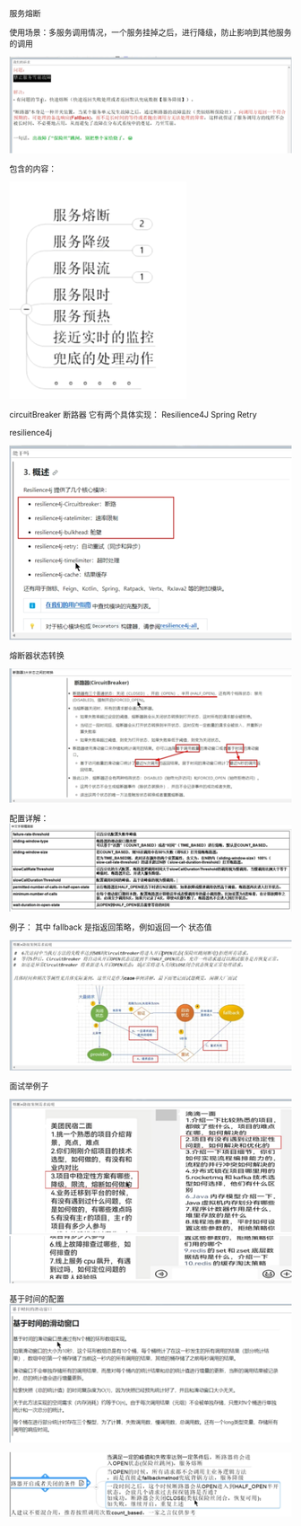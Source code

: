 服务熔断

使用场景：多服务调用情况，一个服务挂掉之后，进行降级，防止影响到其他服务的调用

![img.png](img/img.png)

包含的内容：

![img_1.png](img/img_1.png)


circuitBreaker  断路器  它有两个具体实现：
Resilience4J
Spring Retry


resilience4j  

![img_2.png](img/img_2.png)

熔断器状态转换

![img_3.png](img/img_3.png)

配置详解：
![img_4.png](img/img_4.png)

例子：
其中 fallback 是指返回策略，例如返回一个 状态值

![img_5.png](img/img_5.png)

面试举例子

![img_6.png](img/img_6.png)
![img_7.png](img/img_7.png)

基于时间的配置
![img_8.png](img/img_8.png)

![img_9.png](img/img_9.png)









